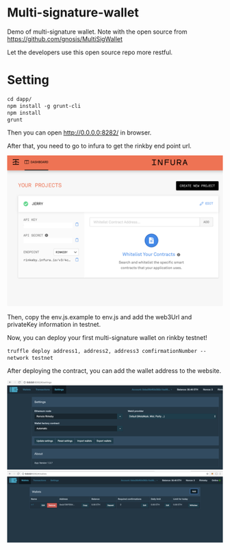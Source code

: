 # Multi-signature-wallet
Demo of multi-signature wallet.
Note with the open source from https://github.com/gnosis/MultiSigWallet


Let the developers use this open source repo more restful.


# Setting
```
cd dapp/
npm install -g grunt-cli
npm install
grunt
```
Then you can open http://0.0.0.0:8282/ in browser.

After that, you need to go to infura to get the rinkby end point url.

![infura](images/infura.png)

Then, copy the env.js.example to env.js and add the web3Url and privateKey information in testnet.

Now, you can deploy your first multi-signature wallet on rinkby testnet!

```
truffle deploy address1, address2, address3 comfirmationNumber --network testnet
```

After deploying the contract, you can add the wallet address to the website.

![](images/setting.png)
![](images/new-wallet.png)
